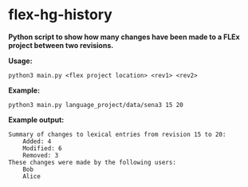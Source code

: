 # flex-hg-history

**Python script to show how many changes have been made to a FLEx project between two revisions.**

**Usage:**
```
python3 main.py <flex project location> <rev1> <rev2>
```

**Example:**
```
python3 main.py language_project/data/sena3 15 20
```

**Example output:**
```
Summary of changes to lexical entries from revision 15 to 20: 
    Added: 4
    Modified: 6
    Removed: 3
These changes were made by the following users: 
    Bob
    Alice
```


